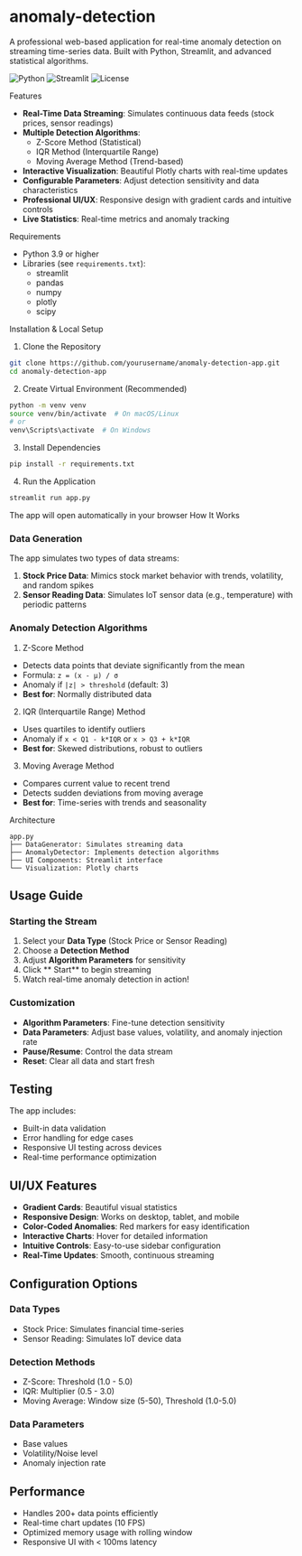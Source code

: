 # anomaly-detection
A professional web-based application for real-time anomaly detection on streaming time-series data. Built with Python, Streamlit, and advanced statistical algorithms.

![Python](https://img.shields.io/badge/Python-3.9+-blue.svg)
![Streamlit](https://img.shields.io/badge/Streamlit-1.40-red.svg)
![License](https://img.shields.io/badge/License-MIT-green.svg)

Features

- **Real-Time Data Streaming**: Simulates continuous data feeds (stock prices, sensor readings)
- **Multiple Detection Algorithms**:
  - Z-Score Method (Statistical)
  - IQR Method (Interquartile Range)
  - Moving Average Method (Trend-based)
- **Interactive Visualization**: Beautiful Plotly charts with real-time updates
- **Configurable Parameters**: Adjust detection sensitivity and data characteristics
- **Professional UI/UX**: Responsive design with gradient cards and intuitive controls
- **Live Statistics**: Real-time metrics and anomaly tracking


Requirements

- Python 3.9 or higher
- Libraries (see `requirements.txt`):
  - streamlit
  - pandas
  - numpy
  - plotly
  - scipy

Installation & Local Setup

1. Clone the Repository
```bash
git clone https://github.com/yourusername/anomaly-detection-app.git
cd anomaly-detection-app
```

2. Create Virtual Environment (Recommended)
```bash
python -m venv venv
source venv/bin/activate  # On macOS/Linux
# or
venv\Scripts\activate  # On Windows
```

3. Install Dependencies
```bash
pip install -r requirements.txt
```

4. Run the Application
```bash
streamlit run app.py
```

The app will open automatically in your browser 
How It Works

### Data Generation

The app simulates two types of data streams:

1. **Stock Price Data**: Mimics stock market behavior with trends, volatility, and random spikes
2. **Sensor Reading Data**: Simulates IoT sensor data (e.g., temperature) with periodic patterns

### Anomaly Detection Algorithms

 1. Z-Score Method
- Detects data points that deviate significantly from the mean
- Formula: `z = (x - μ) / σ`
- Anomaly if `|z| > threshold` (default: 3)
- **Best for**: Normally distributed data

2. IQR (Interquartile Range) Method
- Uses quartiles to identify outliers
- Anomaly if `x < Q1 - k*IQR` or `x > Q3 + k*IQR`
- **Best for**: Skewed distributions, robust to outliers

3. Moving Average Method
- Compares current value to recent trend
- Detects sudden deviations from moving average
- **Best for**: Time-series with trends and seasonality

Architecture
```
app.py
├── DataGenerator: Simulates streaming data
├── AnomalyDetector: Implements detection algorithms
├── UI Components: Streamlit interface
└── Visualization: Plotly charts
```

## Usage Guide

### Starting the Stream

1. Select your **Data Type** (Stock Price or Sensor Reading)
2. Choose a **Detection Method**
3. Adjust **Algorithm Parameters** for sensitivity
4. Click ** Start** to begin streaming
5. Watch real-time anomaly detection in action!

### Customization

- **Algorithm Parameters**: Fine-tune detection sensitivity
- **Data Parameters**: Adjust base values, volatility, and anomaly injection rate
- **Pause/Resume**: Control the data stream
- **Reset**: Clear all data and start fresh




## Testing

The app includes:
- Built-in data validation
- Error handling for edge cases
- Responsive UI testing across devices
- Real-time performance optimization

## UI/UX Features

- **Gradient Cards**: Beautiful visual statistics
- **Responsive Design**: Works on desktop, tablet, and mobile
- **Color-Coded Anomalies**: Red markers for easy identification
- **Interactive Charts**: Hover for detailed information
- **Intuitive Controls**: Easy-to-use sidebar configuration
- **Real-Time Updates**: Smooth, continuous streaming

## Configuration Options

### Data Types
- Stock Price: Simulates financial time-series
- Sensor Reading: Simulates IoT device data

### Detection Methods
- Z-Score: Threshold (1.0 - 5.0)
- IQR: Multiplier (0.5 - 3.0)
- Moving Average: Window size (5-50), Threshold (1.0-5.0)

### Data Parameters
- Base values
- Volatility/Noise level
- Anomaly injection rate

##  Performance

- Handles 200+ data points efficiently
- Real-time chart updates (10 FPS)
- Optimized memory usage with rolling window
- Responsive UI with < 100ms latency


